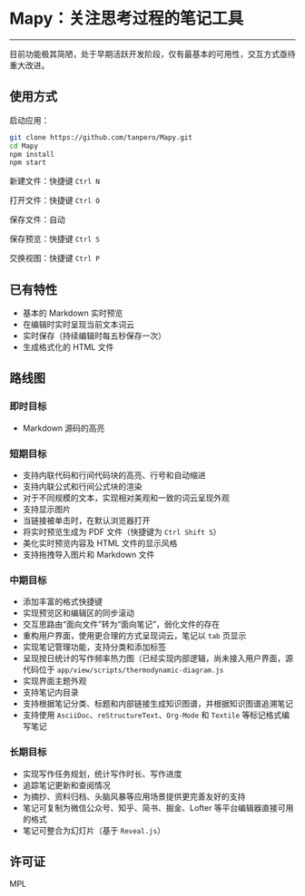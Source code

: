 # Mapy：关注思考过程的笔记工具


---


目前功能极其简陋，处于早期活跃开发阶段，仅有最基本的可用性，交互方式亟待重大改进。


## 使用方式


启动应用：


```bash
git clone https://github.com/tanpero/Mapy.git
cd Mapy
npm install
npm start
```


新建文件：快捷键 `Ctrl N`


打开文件：快捷键 `Ctrl O`


保存文件：自动


保存预览：快捷键 `Ctrl S`


交换视图：快捷键 `Ctrl P`


## 已有特性

- 基本的 Markdown 实时预览
- 在编辑时实时呈现当前文本词云
- 实时保存（持续编辑时每五秒保存一次）
- 生成格式化的 HTML 文件


## 路线图

### 即时目标

- Markdown 源码的高亮

### 短期目标

- 支持内联代码和行间代码块的高亮、行号和自动缩进
- 支持内联公式和行间公式块的渲染
- 对于不同规模的文本，实现相对美观和一致的词云呈现外观
- 支持显示图片
- 当链接被单击时，在默认浏览器打开
- 将实时预览生成为 PDF 文件（快捷键为 `Ctrl Shift S`）
- 美化实时预览内容及 HTML 文件的显示风格
- 支持拖拽导入图片和 Markdown 文件


### 中期目标


- 添加丰富的格式快捷键
- 实现预览区和编辑区的同步滚动
- 交互思路由“面向文件”转为“面向笔记”，弱化文件的存在
- 重构用户界面，使用更合理的方式呈现词云，笔记以 `tab` 页显示
- 实现笔记管理功能，支持分类和添加标签
- 呈现按日统计的写作频率热力图（已经实现内部逻辑，尚未接入用户界面，源代码位于 `app/view/scripts/thermodynamic-diagram.js`
- 实现界面主题外观
- 支持笔记内目录
- 支持根据笔记分类、标题和内部链接生成知识图谱，并根据知识图谱追溯笔记
- 支持使用 `AsciiDoc`、`reStructureText`、`Org-Mode` 和 `Textile` 等标记格式编写笔记


### 长期目标


- 实现写作任务规划，统计写作时长、写作进度
- 追踪笔记更新和查阅情况
- 为摘抄、资料归档、头脑风暴等应用场景提供更完善友好的支持
- 笔记可复制为微信公众号、知乎、简书、掘金、Lofter 等平台编辑器直接可用的格式
- 笔记可整合为幻灯片（基于 `Reveal.js`）


## 许可证


MPL
